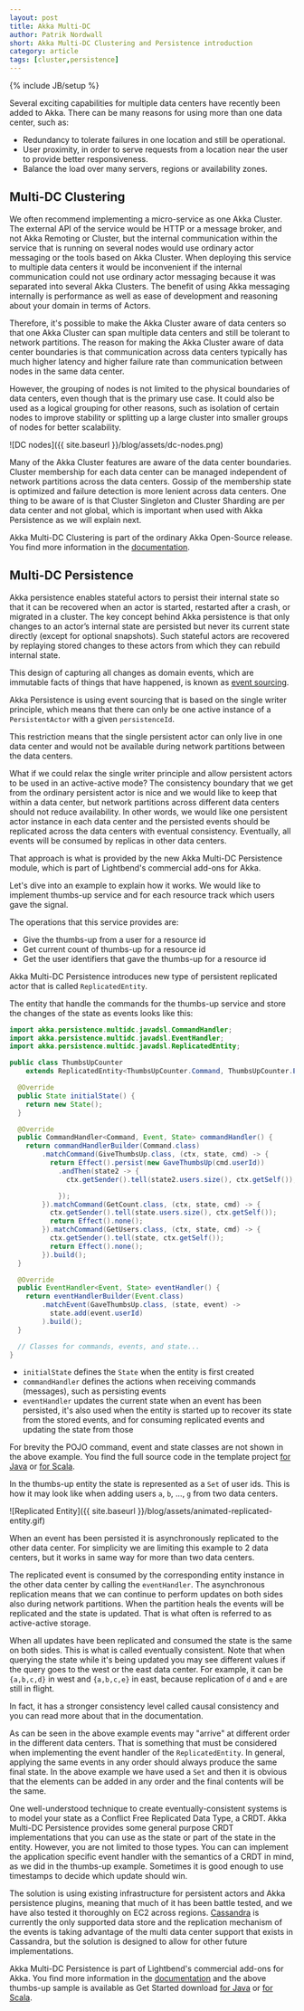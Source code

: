 ```yaml
---
layout: post
title: Akka Multi-DC
author: Patrik Nordwall
short: Akka Multi-DC Clustering and Persistence introduction
category: article
tags: [cluster,persistence]
---
```

{% include JB/setup %}

Several exciting capabilities for multiple data centers have recently been added to Akka. There can be many reasons for using more than one data center, such as:

* Redundancy to tolerate failures in one location and still be operational.
* User proximity, in order to serve requests from a location near the user to provide better responsiveness.
* Balance the load over many servers, regions or availability zones.

## Multi-DC Clustering

We often recommend implementing a micro-service as one Akka Cluster. The external API of the
service would be HTTP or a message broker, and not Akka Remoting or Cluster, but the internal
communication within the service that is running on several nodes would use ordinary actor 
messaging or the tools based on Akka Cluster. When deploying this service to multiple data
centers it would be inconvenient if the internal communication could not use ordinary actor 
messaging because it was separated into several Akka Clusters. The benefit of using Akka
messaging internally is performance as well as ease of development and reasoning about
your domain in terms of Actors.

Therefore, it's possible to make the Akka Cluster aware of data centers so that one Akka
Cluster can span multiple data centers and still be tolerant to network partitions.
The reason for making the Akka Cluster aware of data center boundaries is that
communication across data centers typically has much higher latency and higher failure
rate than communication between nodes in the same data center.

However, the grouping of nodes is not limited to the physical boundaries of data centers,
even though that is the primary use case. It could also be used as a logical grouping
for other reasons, such as isolation of certain nodes to improve stability or splitting
up a large cluster into smaller groups of nodes for better scalability.

![DC nodes]({{ site.baseurl }}/blog/assets/dc-nodes.png)

Many of the Akka Cluster features are aware of the data center boundaries. Cluster membership
for each data center can be managed independent of network partitions across the data centers.
Gossip of the membership state is optimized and failure detection is more lenient across data
centers. One thing to be aware of is that Cluster Singleton and Cluster Sharding are per data
center and not global, which is important when used with Akka Persistence as we will explain
next.

Akka Multi-DC Clustering is part of the ordinary Akka Open-Source release. You find more
information in the [documentation](https://doc.akka.io/docs/akka/current/cluster-dc.html).

## Multi-DC Persistence

Akka persistence enables stateful actors to persist their internal state so that it can be
recovered when an actor is started, restarted after a crash, or migrated in a cluster.
The key concept behind Akka persistence is that only changes to an actor’s internal state
are persisted but never its current state directly (except for optional snapshots).
Such stateful actors are recovered by replaying stored changes to these actors from
which they can rebuild internal state.

This design of capturing all changes as domain events, which are immutable facts of things
that have happened, is known as [event sourcing](https://msdn.microsoft.com/en-us/library/jj591559.aspx).

Akka Persistence is using event sourcing that is based on the single writer principle,
which means that there can only be one active instance of a `PersistentActor` with a
given `persistenceId`.

This restriction means that the single persistent actor can only live in one data center
and would not be available during network partitions between the data centers.

What if we could relax the single writer principle and allow persistent actors to be
used in an active-active mode? The consistency boundary that we get from the ordinary
persistent actor is nice and we would like to keep that within a data center, but network
partitions across different data centers should not reduce availability. In other words,
we would like one persistent actor instance in each data center and the persisted events 
should be replicated across the data centers with eventual consistency. Eventually, all 
events will be consumed by replicas in other data centers.

That approach is what is provided by the new Akka Multi-DC Persistence module, which is
part of Lightbend's commercial add-ons for Akka. 

Let's dive into an example to explain how it works. We would like to implement thumbs-up
service and for each resource track which users gave the signal.

The operations that this service provides are:

* Give the thumbs-up from a user for a resource id
* Get current count of thumbs-up for a resource id
* Get the user identifiers that gave the thumbs-up for a resource id

Akka Multi-DC Persistence introduces new type of persistent replicated actor that is
called `ReplicatedEntity`.

The entity that handle the commands for the thumbs-up service and store the changes of
the state as events looks like this:

```java
import akka.persistence.multidc.javadsl.CommandHandler;
import akka.persistence.multidc.javadsl.EventHandler;
import akka.persistence.multidc.javadsl.ReplicatedEntity;

public class ThumbsUpCounter
    extends ReplicatedEntity<ThumbsUpCounter.Command, ThumbsUpCounter.Event, ThumbsUpCounter.State> {

  @Override
  public State initialState() {
    return new State();
  }

  @Override
  public CommandHandler<Command, Event, State> commandHandler() {
    return commandHandlerBuilder(Command.class)
        .matchCommand(GiveThumbsUp.class, (ctx, state, cmd) -> {
          return Effect().persist(new GaveThumbsUp(cmd.userId))
            .andThen(state2 -> {
              ctx.getSender().tell(state2.users.size(), ctx.getSelf());

            });
        }).matchCommand(GetCount.class, (ctx, state, cmd) -> {
          ctx.getSender().tell(state.users.size(), ctx.getSelf());
          return Effect().none();
        }).matchCommand(GetUsers.class, (ctx, state, cmd) -> {
          ctx.getSender().tell(state, ctx.getSelf());
          return Effect().none();
        }).build();
  }

  @Override
  public EventHandler<Event, State> eventHandler() {
    return eventHandlerBuilder(Event.class)
        .matchEvent(GaveThumbsUp.class, (state, event) ->
          state.add(event.userId)
        ).build();
  }

  // Classes for commands, events, and state...
}
```

* `initialState` defines the `State` when the entity is first created
* `commandHandler` defines the actions when receiving commands (messages), such as persisting events 
* `eventHandler` updates the current state when an event has been persisted, it's also used when the entity is started up to recover its state from the stored events, and for consuming replicated events and updating the state from those

For brevity the POJO command, event and state classes are not shown in the above example. You find the full source code in the template project [for Java](https://developer.lightbend.com/start/?group=akka&project=akka-samples-persistence-dc-java)
or [for Scala](https://developer.lightbend.com/start/?group=akka&project=akka-samples-persistence-dc-scala).

In the thumbs-up entity the state is represented as a `Set` of user ids. This is how it may
look like when adding users `a`, `b`, ..., `g` from two data centers.

![Replicated Entity]({{ site.baseurl }}/blog/assets/animated-replicated-entity.gif)

When an event has been persisted it is asynchronously replicated to the other data center. 
For simplicity we are limiting this example to 2 data centers, but it works in same way for more
than two data centers.

The replicated event is consumed by the corresponding entity instance in the other data center
by calling the `eventHandler`. The asynchronous replication means that we can continue to perform
updates on both sides also during network partitions. When the partition heals the events will be
replicated and the state is updated. That is what often is referred to as active-active storage.

When all updates have been replicated and consumed the state is the same on both sides.
This is what is called eventually consistent. Note that when querying the state while 
it's being updated you may see different values if the query goes to the west or the east
data center. For example, it can be `{a,b,c,d}` in west and `{a,b,c,e}` in east, because replication of
`d` and `e` are still in flight.

In fact, it has a stronger consistency level called causal consistency and you can read more about that in the documentation.

As can be seen in the above example events may "arrive" at different order in the different
data centers. That is something that must be considered when implementing the event handler
of the `ReplicatedEntity`. In general, applying the same events in any order should always 
produce the same final state. In the above example we have used a `Set` and then it is obvious
that the elements can be added in any order and the final contents will be the same. 

One well-understood technique to create eventually-consistent systems is to model your 
state as a Conflict Free Replicated Data Type, a CRDT. Akka Multi-DC Persistence provides
some general purpose CRDT implementations that you can use as the state or part of the state
in the entity. However, you are not limited to those types. You can can implement the
application specific event handler with the semantics of a CRDT in mind, as we did in the
thumbs-up example. Sometimes it is good enough to use timestamps to decide which update should win.

The solution is using existing infrastructure for persistent actors and Akka persistence plugins, meaning that much of it has been battle tested, and we have also tested it thoroughly on EC2 across regions. [Cassandra](https://cassandra.apache.org/) is currently the only supported data store and the replication mechanism of the events is taking advantage of the multi data center support that exists in Cassandra, but the solution is designed to allow for other future implementations.

Akka Multi-DC Persistence is part of Lightbend's commercial add-ons for Akka. You find more
information in the [documentation](https://doc.akka.io/docs/akka/current/cluster-dc.html)
and the above thumbs-up sample is available as Get Started download 
[for Java](https://developer.lightbend.com/start/?group=akka&project=akka-samples-persistence-dc-java)
or [for Scala](https://developer.lightbend.com/start/?group=akka&project=akka-samples-persistence-dc-scala).

